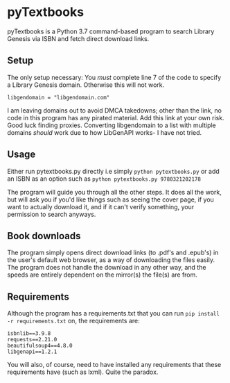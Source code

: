# pyTextbooks
pyTextbooks is a Python 3.7 command-based program to search Library Genesis via ISBN and fetch direct download links.


## Setup
The only setup necessary: You *must* complete line 7 of the code to specify a Library Genesis domain. Otherwise this will not work.

`libgendomain = "libgendomain.com"`

I am leaving domains out to avoid DMCA takedowns; other than the link, no code in this program has any pirated material.
Add this link at your own risk. Good luck finding proxies.
Converting libgendomain to a list with multiple domains *should* work due to how LibGenAPI works- I have not tried.

## Usage
Either run pytextbooks.py directly i.e simply `python pytextbooks.py` or add an ISBN as an option such as `python pytextbooks.py 9780321202178`

The program will guide you through all the other steps. It does all the work, but will ask you if you'd like things such as seeing the cover page, if you want to actually download it, and if it can't verify something, your permission to search anyways.

## Book downloads
The program simply opens direct download links (to .pdf's and .epub's) in the user's default web browser, as a way of downloading the files easily. The program does not handle the download in any other way, and the speeds are entirely dependent on the mirror(s) the file(s) are from. 

## Requirements
Although the program has a requirements.txt that you can run `pip install -r requirements.txt` on, the requirements are:
```
isbnlib==3.9.8
requests==2.21.0
beautifulsoup4==4.8.0
libgenapi==1.2.1
```
You will also, of course, need to have installed any requirements that these requirements have (such as lxml). Quite the paradox.
